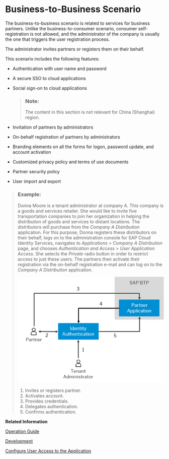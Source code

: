 <!-- loio3908c37546cf4e3982145c4181df88be -->

# Business-to-Business Scenario

The business-to-business scenario is related to services for business partners. Unlike the business-to-consumer scenario, consumer self-registration is not allowed, and the administrator of the company is usually the one that triggers the user registration process.

The administrator invites partners or registers them on their behalf.

This scenario includes the following features:

-   Authentication with user name and password
-   A secure SSO to cloud applications
-   Social sign-on to cloud applications

    > ### Note:  
    > The content in this section is not relevant for China \(Shanghai\) region.

-   Invitation of partners by administrators
-   On-behalf registration of partners by administrators
-   Branding elements on all the forms for logon, password update, and account activation
-   Customized privacy policy and terms of use documents
-   Partner security policy
-   User import and export

> ### Example:  
> Donna Moore is a tenant administrator at company A. This company is a goods and services retailer. She would like to invite five transportation companies to join her organization in helping the distribution of goods and services to distant locations. The distributors will purchase from the *Company A Distribution* application. For this purpose, Donna registers these distributors on their behalf, logs on to the administration console for SAP Cloud Identity Services, navigates to *Applications* \> *Company A Distribution* page, and chooses *Authentication and Access* \> *User Application Access*. She selects the *Private* radio button in order to restrict access to just these users. The partners then activate their registration via the on-behalf registration e-mail and can log on to the *Company A Distribution* application.
> 
> ![](images/Business-to-Business_Scenario_05f5abe.png)
> 
> 1.  Invites or registers partner.
> 2.  Activates account.
> 3.  Provides credentials.
> 4.  Delegates authentication.
> 5.  Confirms authentication.

**Related Information**  


[Operation Guide](Operation-Guide/operation-guide-6a8e67c.md "This guide is for administrators. It explains how administrators can configure Identity Authentication so that users can have all enhanced features for each scenario.")

[Development](Development/development-55ab9b8.md "The developer guide is aimed mainly at organization developers who can implement configurations in addition to the ones in the administration console of Identity Authentication.")

[Configure User Access to the Application](Operation-Guide/configure-user-access-to-the-application-8b147c4.md "You can configure public access to the application allowing self-registration, or you can restrict the access to existing users or users registered by an application.")

